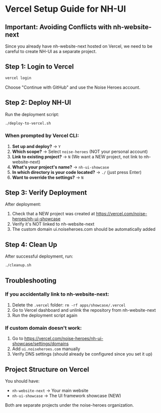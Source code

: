 # Vercel Setup Guide for NH-UI

## Important: Avoiding Conflicts with nh-website-next

Since you already have nh-website-next hosted on Vercel, we need to be careful to create NH-UI as a separate project.

## Step 1: Login to Vercel

```bash
vercel login
```

Choose "Continue with GitHub" and use the Noise Heroes account.

## Step 2: Deploy NH-UI

Run the deployment script:

```bash
./deploy-to-vercel.sh
```

### When prompted by Vercel CLI:

1. **Set up and deploy?** → `Y`
2. **Which scope?** → Select `noise-heroes` (NOT your personal account)
3. **Link to existing project?** → `N` (We want a NEW project, not link to nh-website-next)
4. **What's your project's name?** → `nh-ui-showcase`
5. **In which directory is your code located?** → `./` (just press Enter)
6. **Want to override the settings?** → `N`

## Step 3: Verify Deployment

After deployment:

1. Check that a NEW project was created at https://vercel.com/noise-heroes/nh-ui-showcase
2. Verify it's NOT linked to nh-website-next
3. The custom domain ui.noiseheroes.com should be automatically added

## Step 4: Clean Up

After successful deployment, run:

```bash
./cleanup.sh
```

## Troubleshooting

### If you accidentally link to nh-website-next:

1. Delete the `.vercel` folder: `rm -rf apps/showcase/.vercel`
2. Go to Vercel dashboard and unlink the repository from nh-website-next
3. Run the deployment script again

### If custom domain doesn't work:

1. Go to https://vercel.com/noise-heroes/nh-ui-showcase/settings/domains
2. Add `ui.noiseheroes.com` manually
3. Verify DNS settings (should already be configured since you set it up)

## Project Structure on Vercel

You should have:
- `nh-website-next` → Your main website
- `nh-ui-showcase` → The UI framework showcase (NEW)

Both are separate projects under the noise-heroes organization.